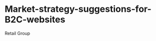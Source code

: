 Market-strategy-suggestions-for-B2C-websites
============================================

Retail Group
